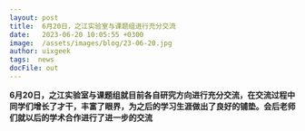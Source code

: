```yaml
---
layout: post
title:  6月20日，之江实验室与课题组进行充分交流
date:   2023-06-20 10:05:55 +0300
image:  /assets/images/blog/23-06-20.jpg
author: uixgeek
tags:  news
docFile: out
---
```


**6月20日，之江实验室与课题组就目前各自研究方向进行充分交流，在交流过程中同学们增长了才干，丰富了眼界，为之后的学习生涯做出了良好的铺垫。会后老师们就以后的学术合作进行了进一步的交流**

